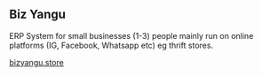 ## Biz Yangu
ERP System for small businesses (1-3) people mainly run on online platforms (IG, Facebook, Whatsapp etc) eg thrift stores.

[bizyangu.store](http://www.bizyangu.store)